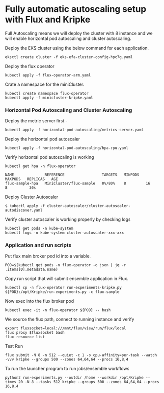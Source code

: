 # Fully automatic autoscaling setup with Flux and Kripke
Full Autoscaling means we will deploy the cluster with 8 instance and we will enable horizontal pod autoscaling and cluster autoscaling.

Deploy the EKS cluster using the below command for each application.
```console
eksctl create cluster -f eks-efa-cluster-config-hpc7g.yaml
```

Deploy the flux operator
```console
kubectl apply -f flux-operator-arm.yaml
```

Crate a namespace for the miniCluster. 
```console
kubectl create namespace flux-operator
kubectl apply -f minicluster-kripke.yaml
```

### Horizontal Pod Autoscaling and Cluster Autoscaling
Deploy the metric server first - 
```console
kubectl apply -f horizontal-pod-autoscaling/metrics-server.yaml
```

Deploy the horizontal pod autoscaler
```console
kubectl apply -f horizontal-pod-autoscaling/hpa-cpu.yaml
```

Verify horizontal pod autoscaling is working
```console
kubectl get hpa -n flux-operator

NAME              REFERENCE                 TARGETS   MINPODS   MAXPODS   REPLICAS   AGE
flux-sample-hpa   MiniCluster/flux-sample   0%/80%    8         16        8          30s
```

Deploy Cluster Autoscaler
```console
$ kubectl apply -f cluster-autoscaler/cluster-autoscaler-autodiscover.yaml
```

Verify cluster autoscaler is working properly by checking logs
```console
kubectl get pods -n kube-system
kubectl logs -n kube-system cluster-autoscaler-xxx-xxx
```

### Application and run scripts

Put flux main broker pod id into a variable. 
```console
POD=$(kubectl get pods -n flux-operator -o json | jq -r .items[0].metadata.name)
```

Copy run script that will submit ensemble application in Flux.
```console
kubectl cp -n flux-operator run-experiments-kripke.py ${POD}:/opt/Kripke/run-experiments.py -c flux-sample
```

Now exec into the flux broker pod
```console
kubectl exec -it -n flux-operator ${POD} -- bash
```

We source the flux path, connect to running instance and verify
```console
export fluxsocket=local:///mnt/flux/view/run/flux/local
flux proxy $fluxsocket bash
flux resource list
```

Test Run
```console
flux submit -N 8 -n 512 --quiet -c 1 -o cpu-affinity=per-task --watch -vvv kripke --groups 500 --zones 64,64,64 --procs 16,8,4
```
To run the launcher program to run jobs/ensemble workflows
```console
python3 run-experiments.py --outdir /home --workdir /opt/Kripke --times 20 -N 8 --tasks 512 kripke --groups 500 --zones 64,64,64 --procs 16,8,4
```

